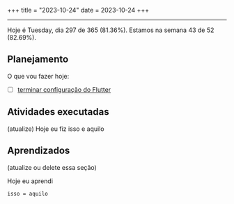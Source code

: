 +++
title = "2023-10-24"
date = 2023-10-24
+++

---

Hoje é Tuesday, dia 297 de 365 (81.36%). Estamos na semana 43 de 52 (82.69%). 

## Planejamento

O que vou fazer hoje:  

- [ ] [terminar configuração do Flutter](https://docs.flutter.dev/get-started/editor?tab=vscode)

## Atividades executadas

(atualize) Hoje eu fiz isso e aquilo

## Aprendizados

(atualize ou delete essa seção)

Hoje eu aprendi
```
isso = aquilo
```
